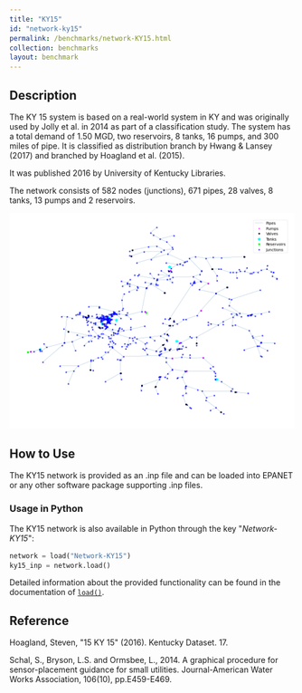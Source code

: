 ```yaml
---
title: "KY15"
id: "network-ky15"
permalink: /benchmarks/network-KY15.html
collection: benchmarks
layout: benchmark
---
```



## Description

The KY 15 system is based on a real-world system in KY and was originally used by Jolly et al. in 2014 as part of a
classification study. The system has a total demand of 1.50 MGD, two reservoirs, 8 tanks, 16 pumps, and 300 miles of
pipe. It is classified as distribution branch by Hwang & Lansey (2017) and branched by Hoagland et al. (2015).

It was published 2016 by University of Kentucky Libraries.

The network consists of 582 nodes (junctions), 671 pipes, 28 valves, 8 tanks, 13 pumps and 2 reservoirs.

<img src="../static/benchmarks/network-ky15/ky15_plot.png"/>

## How to Use

The KY15 network is provided as an .inp file and can be loaded into EPANET or any other software package
supporting .inp files.

### Usage in Python

The KY15 network is also available in Python through the key "*Network-KY15*":
```python
network = load("Network-KY15")
ky15_inp = network.load()
```

Detailed information about the provided functionality can be found in the documentation of
[`load()`](https://water-benchmark-hub.readthedocs.io/en/stable/water_benchmark_hub.networks.html#water_benchmark_hub.networks.networks.KY15.load).


## Reference

Hoagland, Steven, "15 KY 15" (2016). Kentucky Dataset. 17.
[<i class="bi bi-link"></i>](https://uknowledge.uky.edu/wdst/17)

Schal, S., Bryson, L.S. and Ormsbee, L., 2014. A graphical procedure for sensor-placement guidance for small utilities.
Journal-American Water Works Association, 106(10), pp.E459-E469.
[<i class="bi bi-link"></i>](https://doi.org/10.5942/JAWWA.2014.106.0093)
